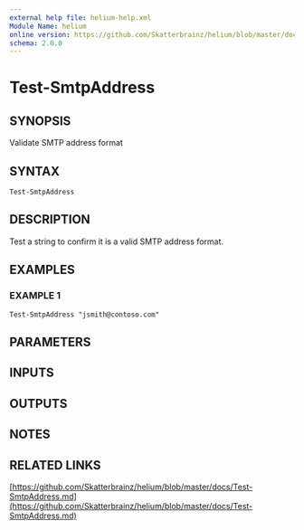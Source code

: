 ```yaml
---
external help file: helium-help.xml
Module Name: helium
online version: https://github.com/Skatterbrainz/helium/blob/master/docs/Test-SmtpAddress.md
schema: 2.0.0
---
```


# Test-SmtpAddress

## SYNOPSIS
Validate SMTP address format

## SYNTAX

```
Test-SmtpAddress
```

## DESCRIPTION
Test a string to confirm it is a valid SMTP address format.

## EXAMPLES

### EXAMPLE 1
```
Test-SmtpAddress "jsmith@contoso.com"
```

## PARAMETERS

## INPUTS

## OUTPUTS

## NOTES

## RELATED LINKS

[https://github.com/Skatterbrainz/helium/blob/master/docs/Test-SmtpAddress.md](https://github.com/Skatterbrainz/helium/blob/master/docs/Test-SmtpAddress.md)

